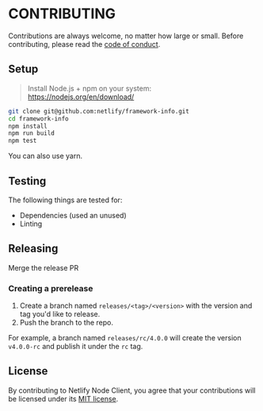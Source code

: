 # CONTRIBUTING

Contributions are always welcome, no matter how large or small. Before contributing, please read the
[code of conduct](CODE_OF_CONDUCT.md).

## Setup

> Install Node.js + npm on your system: https://nodejs.org/en/download/

```sh
git clone git@github.com:netlify/framework-info.git
cd framework-info
npm install
npm run build
npm test
```

You can also use yarn.

## Testing

The following things are tested for:

- Dependencies (used an unused)
- Linting

## Releasing

Merge the release PR

### Creating a prerelease

1. Create a branch named `releases/<tag>/<version>` with the version and tag you'd like to release.
2. Push the branch to the repo.

For example, a branch named `releases/rc/4.0.0` will create the version `v4.0.0-rc` and publish it under the `rc` tag.

## License

By contributing to Netlify Node Client, you agree that your contributions will be licensed under its
[MIT license](LICENSE).
